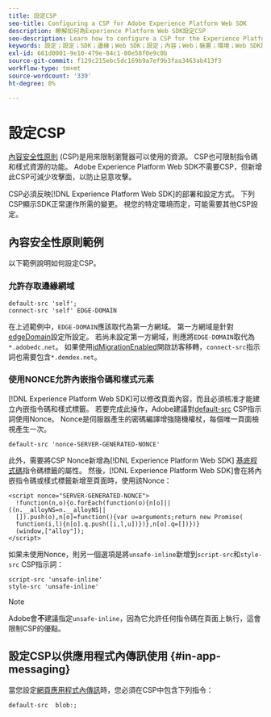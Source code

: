 ```yaml
---
title: 設定CSP
seo-title: Configuring a CSP for Adobe Experience Platform Web SDK
description: 瞭解如何為Experience Platform Web SDK設定CSP
seo-description: Learn how to configure a CSP for the Experience Platform Web SDK
keywords: 設定；設定；SDK；邊緣；Web SDK；設定；內容；Web；裝置；環境；Web SDK設定；內容安全性原則；
exl-id: 661d0001-9e10-479e-84c1-80e58f0e9c0b
source-git-commit: f129c215ebc5dc169b9a7ef9b3faa3463ab413f3
workflow-type: tm+mt
source-wordcount: '339'
ht-degree: 0%

---
```


# 設定CSP

[內容安全性原則](https://developer.mozilla.org/en-US/docs/Web/HTTP/Headers/Content-Security-Policy) (CSP)是用來限制瀏覽器可以使用的資源。 CSP也可限制指令碼和樣式資源的功能。 Adobe Experience Platform Web SDK不需要CSP，但新增此CSP可減少攻擊面，以防止惡意攻擊。

CSP必須反映[!DNL Experience Platform Web SDK]的部署和設定方式。 下列CSP顯示SDK正常運作所需的變更。 視您的特定環境而定，可能需要其他CSP設定。

## 內容安全性原則範例

以下範例說明如何設定CSP。

### 允許存取邊緣網域

```
default-src 'self';
connect-src 'self' EDGE-DOMAIN
```

在上述範例中，`EDGE-DOMAIN`應該取代為第一方網域。 第一方網域是針對[edgeDomain](../commands/configure/edgedomain.md)設定所設定。 若尚未設定第一方網域，則應將`EDGE-DOMAIN`取代為`*.adobedc.net`。 如果使用[idMigrationEnabled](../commands/configure/idmigrationenabled.md)開啟訪客移轉，`connect-src`指示詞也需要包含`*.demdex.net`。

### 使用NONCE允許內嵌指令碼和樣式元素

[!DNL Experience Platform Web SDK]可以修改頁面內容，而且必須核准才能建立內嵌指令碼和樣式標籤。 若要完成此操作，Adobe建議對[default-src](https://developer.mozilla.org/en-US/docs/Web/HTTP/Headers/Content-Security-Policy/default-src) CSP指示詞使用Nonce。 Nonce是伺服器產生的密碼編譯增強隨機權杖，每個唯一頁面檢視產生一次。

```
default-src 'nonce-SERVER-GENERATED-NONCE'
```

此外，需要將CSP Nonce新增為[!DNL Experience Platform Web SDK] [基底程式碼](../install/library.md)指令碼標籤的屬性。 然後，[!DNL Experience Platform Web SDK]會在將內嵌指令碼或樣式標籤新增至頁面時，使用該Nonce：

```
<script nonce="SERVER-GENERATED-NONCE">
  !function(n,o){o.forEach(function(o){n[o]||((n.__alloyNS=n.__alloyNS||
  []).push(o),n[o]=function(){var u=arguments;return new Promise(
  function(i,l){n[o].q.push([i,l,u])})},n[o].q=[])})}
  (window,["alloy"]);
</script>
```

如果未使用Nonce，則另一個選項是將`unsafe-inline`新增到`script-src`和`style-src` CSP指示詞：

```
script-src 'unsafe-inline'
style-src 'unsafe-inline'
```

>[!NOTE]
>
>Adobe會&#x200B;**不**&#x200B;建議指定`unsafe-inline`，因為它允許任何指令碼在頁面上執行，這會限制CSP的優點。

## 設定CSP以供應用程式內傳訊使用 {#in-app-messaging}

當您設定[網頁應用程式內傳訊](../personalization/web-in-app-messaging.md)時，您必須在CSP中包含下列指令：

```
default-src  blob:;
```
